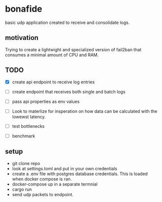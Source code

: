 # bonafide

basic udp application created to receive and consolidate logs.


## motivation

Trying to create a lightwight and specialized version of fail2ban that consumes a minimal amount of CPU and RAM.


## TODO
- [x] create api endpoint to receive log entries
- [ ] create endpoint that receives both single and batch logs
- [ ] pass api properties as env values
- [ ] Look to materlize for insperation on how data can be calculated with the lowewst latency.

- [ ] test bottlenecks
- [ ] benchmark


## setup

- git clone repo
- look at settings.toml and put in your own credentials
- create a .env file with postgres database credentials. This is loaded when docker compose is ran.
- docker-compose up in a separate termnial
- cargo run
- send udp packets to endpoint.
